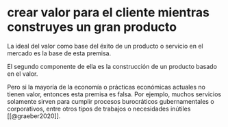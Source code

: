 # crear valor para el cliente mientras construyes un gran producto
La ideal del valor como base del éxito de un producto o servicio en el mercado es la base de esta premisa.

El segundo componente de ella es la construcción de un producto basado en el valor.

Pero si la mayoría de la economía o prácticas económicas actuales no tienen valor, entonces esta premisa es falsa. Por ejemplo, muchos servicios solamente sirven para cumplir procesos burocráticos gubernamentales o corporativos, entre otros tipos de trabajos o necesidades inútiles [[@graeber2020]].
